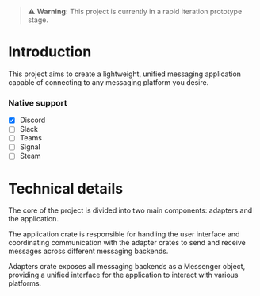 > ⚠️ **Warning:** This project is currently in a rapid iteration prototype stage.
# Introduction
This project aims to create a lightweight, unified messaging application capable of connecting to any messaging platform you desire.

### Native support
- [x] Discord
- [ ] Slack
- [ ] Teams
- [ ] Signal
- [ ] Steam

# Technical details
The core of the project is divided into two main components: adapters and the application.

The application crate is responsible for handling the user interface and coordinating communication with the adapter crates to send and receive messages across different messaging backends.

Adapters crate exposes all messaging backends as a Messenger object, providing a unified interface for the application to interact with various platforms.
